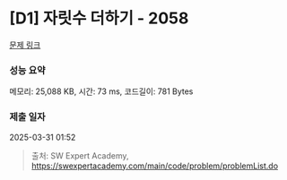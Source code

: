 # [D1] 자릿수 더하기 - 2058 

[문제 링크](https://swexpertacademy.com/main/code/problem/problemDetail.do?contestProbId=AV5QPRjqA10DFAUq) 

### 성능 요약

메모리: 25,088 KB, 시간: 73 ms, 코드길이: 781 Bytes

### 제출 일자

2025-03-31 01:52



> 출처: SW Expert Academy, https://swexpertacademy.com/main/code/problem/problemList.do